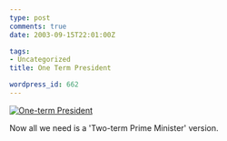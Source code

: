 ```yaml
---
type: post
comments: true
date: 2003-09-15T22:01:00Z

tags:
- Uncategorized
title: One Term President

wordpress_id: 662
---
```


[![One-term President](http://www.ballofstringtheory.com/images/oneterm.gif)](http://www.onetermpresident.org)



	

Now all we need is a 'Two-term Prime Minister' version.
